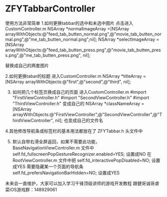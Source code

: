# ZFYTabbarController
使用方法非常简单
1.如何更换tabbar的选中和未选中图片
点击进入CustomController.m
NSArray *normalImageArray =[NSArray arrayWithObjects:@"feed_tab_butten_normal.png",@"movie_tab_butten_normal.png",@"me_tab_butten_normal.png",nil];
NSArray *selectImageArray =[NSArray arrayWithObjects:@"feed_tab_butten_press.png",@"movie_tab_butten_press.png",@"me_tab_butten_press.png", nil];

替换成自己的两套图片

2.如何更换tabar的标题
进入CustomController.m
NSArray *titleArray =[NSArray arrayWithObjects:@"first",@"second",@"third", nil];

3. 如何把几个标签页换成自己的页面
进入CustomController.m
#import "FirstViewController.h"
#import "SecondViewController.h"
#import "ThirdViewController.h"
变成自己的
NSArray  *classNameArray =[NSArray arrayWithObjects:@"FirstViewController",@"SecondViewController",@"ThirdViewController", nil];
也变成自己的文件名


4.其他修改导航条或标签栏的基本用法都放在了
ZFYTabbar.h  头文件中

<!--//导航栏色调设置-->
<!--#define Nav_tintColor             [UIColor colorWithRed:200.0/255.0 green:100.0/255.0 blue:100.0/255.0 alpha:1];-->
<!--导航栏的背景颜色-->
<!--#define Nav_background_Color      [UIColor colorWithRed:10.0/255.0 green:10.0/255.0 blue:10.0/255.0 alpha:1]-->
<!--导航栏的标题字体大小-->
<!--#define Nav_Title_Font            [UIFont boldSystemFontOfSize:16]-->
<!--导航栏的标题颜色-->
<!--#define Nav_Title_Color           [UIColor colorWithRed:200.0/255.0 green:200.0/255.0 blue:200.0/255.0 alpha:1]-->
<!--设置返回按钮的图片-->
<!--#define Nav_back_icon             [[UIImage imageNamed:@"back_Icon.png"] -->
<!---->
<!---->
<!--#pragma mark  ---Tabbar   config-->
<!-- 字体未选中颜色设置-->
<!--#define Tab_TITLE_NORMAL_COLOR   [UIColor colorWithRed:20/255.0 green:20/255.0 blue:120/255.0 alpha:1]-->
<!-- 字体已选中颜色设置-->
<!--#define Tab_TITLE_SELECTED_COLOR [UIColor colorWithRed:20/255.0 green:152/255.0 blue:172/255.0 alpha:1]-->
<!--字体的大小样式设置-->
<!--#define Tab_TITLE_FONT           [UIFont fontWithName:@"AmericanTypewriter" size:14.0f]-->
<!--标签栏的背景颜色设置-->
<!--#define Tab_BAR__BACK_CLOLOR     [UIColor blackColor];-->
<!---->

5. 默认自带右滑全屏返回，如果不需要此功能，BaseNavigationViewController.m 文件中
self.fd_fullscreenPopGestureRecognizer.enabled=YES; 设置成NO
在RootViewController.m 文件中把    self.fd_interactivePopDisabled=NO; 设置成YES
需要隐藏某一个页面的导航条
self.fd_prefersNavigationBarHidden=NO; 设置成YES

未来会一直维护，大家可以加入学习千锋顶级讲师的游戏开发教程 
跟健哥诚哥虐菜iOS游戏群：148929061   
